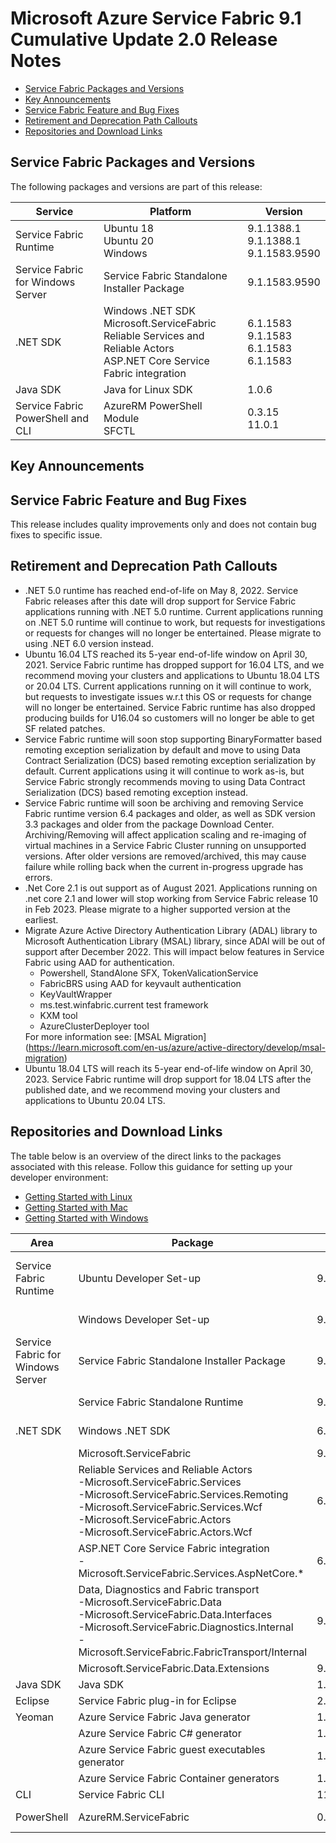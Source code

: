 # Microsoft Azure Service Fabric 9.1 Cumulative Update 2.0 Release Notes

* [Service Fabric Packages and Versions](#service-fabric-packages-and-versions)
* [Key Announcements](#key-announcements)
* [Service Fabric Feature and Bug Fixes](#service-fabric-feature-and-bug-fixes)
* [Retirement and Deprecation Path Callouts](#retirement-and-deprecation-path-callouts)
* [Repositories and Download Links](#repositories-and-download-links)

## Service Fabric Packages and Versions
The following packages and versions are part of this release:

| Service | Platform | Version |
|---------|----------|---------|
|Service Fabric Runtime| Ubuntu 18 <br> Ubuntu 20 <br> Windows | 9.1.1388.1 <br> 9.1.1388.1 <br> 9.1.1583.9590 |
|Service Fabric for Windows Server|Service Fabric Standalone Installer Package | 9.1.1583.9590 |
|.NET SDK |Windows .NET SDK <br> Microsoft.ServiceFabric <br> Reliable Services and Reliable Actors <br> ASP.NET Core Service Fabric integration| 6.1.1583  <br> 9.1.1583 <br> 6.1.1583 <br> 6.1.1583 |
|Java SDK  |Java for Linux SDK  | 1.0.6 |
|Service Fabric PowerShell and CLI | AzureRM PowerShell Module  <br> SFCTL |  0.3.15  <br> 11.0.1 |

## Key Announcements

## Service Fabric Feature and Bug Fixes
This release includes quality improvements only and does not contain bug fixes to specific issue.


## Retirement and Deprecation Path Callouts

* .NET 5.0 runtime has reached end-of-life on May 8, 2022. Service Fabric releases after this date will drop support for Service Fabric applications running with .NET 5.0 runtime. Current applications running on .NET 5.0 runtime will continue to work, but requests for investigations or requests for changes will no longer be entertained. Please migrate to using .NET 6.0 version instead.
* Ubuntu 16.04 LTS reached its 5-year end-of-life window on April 30, 2021. Service Fabric runtime has dropped support for 16.04 LTS, and we recommend moving your clusters and applications to Ubuntu 18.04 LTS or 20.04 LTS. Current applications running on it will continue to work, but requests to investigate issues w.r.t this OS or requests for change will no longer be entertained. Service Fabric runtime has also dropped producing builds for U16.04 so customers will no longer be able to get SF related patches.
* Service Fabric runtime will soon stop supporting BinaryFormatter based remoting exception serialization by default and move to using Data Contract Serialization (DCS) based remoting exception serialization by default. Current applications using it will continue to work as-is, but Service Fabric strongly recommends moving to using Data Contract Serialization (DCS) based remoting exception instead.
* Service Fabric runtime will soon be archiving and removing Service Fabric runtime version 6.4 packages and older, as well as SDK version 3.3 packages and older from the package Download Center. Archiving/Removing will affect application scaling and re-imaging of virtual machines in a Service Fabric Cluster running on unsupported versions. After older versions are removed/archived, this may cause failure while rolling back when the current in-progress upgrade has errors.
* .Net Core 2.1 is out support as of August 2021. Applications running on .net core 2.1 and lower will stop working from Service Fabric release 10 in Feb 2023. Please migrate to a higher supported version at the earliest.
* Migrate Azure Active Directory Authentication Library (ADAL) library to Microsoft Authentication Library (MSAL) library, since ADAl will be out of support after December 2022. This will impact below features in Service Fabric using AAD for authentication.<ul><li>Powershell, StandAlone SFX, TokenValicationService</li><li>FabricBRS using AAD for keyvault authentication</li><li>KeyVaultWrapper</li><li>ms.test.winfabric.current test framework</li><li>KXM tool</li><li>AzureClusterDeployer tool</li></ul>For more information see: [MSAL Migration] (https://learn.microsoft.com/en-us/azure/active-directory/develop/msal-migration)
* Ubuntu 18.04 LTS will reach its 5-year end-of-life window on April 30, 2023. Service Fabric runtime will drop support for 18.04 LTS after the published date, and we recommend moving your clusters and applications to Ubuntu 20.04 LTS. 

## Repositories and Download Links

The table below is an overview of the direct links to the packages associated with this release. 
Follow this guidance for setting up your developer environment: 
* [Getting Started with Linux](https://docs.microsoft.com/azure/service-fabric/service-fabric-get-started-linux)
* [Getting Started with Mac](https://docs.microsoft.com/azure/service-fabric/service-fabric-get-started-mac)
* [Getting Started with Windows](https://docs.microsoft.com/azure/service-fabric/service-fabric-get-started)

| Area | Package | Version | Repository | Direct Download Link |
|-|-|-|-|-|
|Service Fabric Runtime |Ubuntu Developer Set-up | 9.1.1388.1 |N/A | Cluster Runtime: https://apt-mo.trafficmanager.net/repos/servicefabric/pool/main/s/servicefabric <br> Service Fabric SDK for local cluster setup: https://apt-mo.trafficmanager.net/repos/servicefabric/pool/main/s/servicefabricsdkcommon/ <br> Container image: https://hub.docker.com/r/microsoft/service-fabric-onebox/ 
|| Windows Developer Set-up| 9.1.1583.9590 | N/A | https://download.microsoft.com/download/b/8/a/b8a2fb98-0ec1-41e5-be98-9d8b5abf7856/MicrosoftServiceFabric.9.1.1583.9590.exe |
|Service Fabric for Windows Server |Service Fabric Standalone Installer Package | 9.1.1583.9590 |N/A | https://download.microsoft.com/download/8/3/6/836E3E99-A300-4714-8278-96BC3E8B5528/9.1.1583.9590/Microsoft.Azure.ServiceFabric.WindowsServer.9.1.1583.9590.zip |
||Service Fabric Standalone Runtime | 9.1.1583.9590 |N/A | https://download.microsoft.com/download/B/0/B/B0BCCAC5-65AA-4BE3-AB13-D5FF5890F4B5/9.1.1583.9590/MicrosoftAzureServiceFabric.9.1.1583.9590.cab |
|.NET SDK |Windows .NET SDK | 6.1.1583 |N/A | https://download.microsoft.com/download/b/8/a/b8a2fb98-0ec1-41e5-be98-9d8b5abf7856/MicrosoftServiceFabricSDK.6.1.1583.msi |
||Microsoft.ServiceFabric | 9.1.1583 |N/A |https://www.nuget.org |
||Reliable Services and Reliable Actors<br>\-Microsoft.ServiceFabric.Services<br>\-Microsoft.ServiceFabric.Services.Remoting<br>\-Microsoft.ServiceFabric.Services.Wcf <br>\-Microsoft.ServiceFabric.Actors <br>\-Microsoft.ServiceFabric.Actors.Wcf | 6.1.1583 |https://github.com/Azure/service-fabric-services-and-actors-dotnet |https://www.nuget.org |
||ASP.NET Core Service Fabric integration<br>\-Microsoft.ServiceFabric.Services.AspNetCore.*| 6.1.1583 |https://github.com/Azure/service-fabric-aspnetcore |https://www.nuget.org |
||Data, Diagnostics and Fabric transport<br>\-Microsoft.ServiceFabric.Data <br>\-Microsoft.ServiceFabric.Data.Interfaces <br>\-Microsoft.ServiceFabric.Diagnostics.Internal <br>\-Microsoft.ServiceFabric.FabricTransport/Internal | 9.1.1583 |N/A| https://www.nuget.org |
||Microsoft.ServiceFabric.Data.Extensions | 9.1.1583 | N/A |https://www.nuget.org |
|Java SDK |Java SDK | 1.0.6 |N/A |https://mvnrepository.com/artifact/com.microsoft.servicefabric/sf-actors/1.0.6 |
|Eclipse |Service Fabric plug-in for Eclipse | 2.0.7 | N/A |N/A |
|Yeoman |Azure Service Fabric Java generator | 1.0.7 |https://github.com/Azure/generator-azuresfjava |N/A |
||Azure Service Fabric C# generator | 1.0.9 |https://github.com/Azure/generator-azuresfcsharp |N/A |
||Azure Service Fabric guest executables generator | 1.0.1 |https://github.com/Azure/generator-azuresfguest |N/A|
||Azure Service Fabric Container generators | 1.0.1 |https://github.com/Azure/generator-azuresfcontainer |N/A |
|CLI |Service Fabric CLI | 11.0.1 |https://github.com/Azure/service-fabric-cli |https://pypi.python.org/pypi/sfctl |
|PowerShell |AzureRM.ServiceFabric | 0.3.15 |https://github.com/Azure/azure-powershell/tree/preview/src/ResourceManager/ServiceFabric |N/A  |
